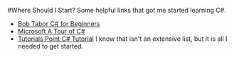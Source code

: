 #Where Should I Start?
Some helpful links that got me started learning C#.
 - [Bob Tabor C# for Beginners](https://mva.microsoft.com/en-us/training-courses/c-fundamentals-for-absolute-beginners-16169?l=BQvowJQIC_306218949)
 - [Microsoft A Tour of C#](https://docs.microsoft.com/en-us/dotnet/articles/csharp/tour-of-csharp/index)
 - [Tutorials Point C# Tutorial](https://www.tutorialspoint.com/csharp/index.htm)
 I know that isn't an extensive list, but it is all I needed to get started.
